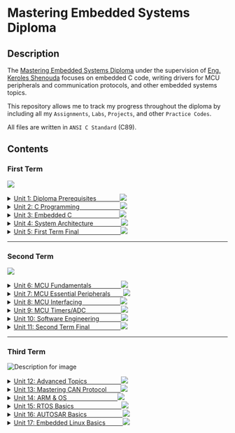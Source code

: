 # Mastering Embedded Systems Diploma

## Description

The [Mastering Embedded Systems Diploma](https://www.learn-in-depth.com/) under the supervision of [Eng. Keroles Shenouda](https://github.com/keroles) focuses on embedded C code, writing drivers for MCU peripherals and communication protocols, and other embedded systems topics.

This repository allows me to track my progress throughout the diploma by including all my `Assignments`, `Labs`, `Projects`, and other `Practice Codes`.

All files are written in `ANSI C Standard` (C89).

## Contents

### First Term &emsp;&emsp;&ensp;
<img src="https://progress-bar.dev/21/?title=In Progress&color=CD5888">  <!-- /19 -->

<details>
  <summary>
    <a href="https://github.com/AhmedEsaam/Mastering_Embedded_Systems_Diploma">
      Unit 1: Diploma Prerequisites &emsp;&emsp;&emsp;&nbsp; <img src="https://progress-bar.dev/100/?title=Done">
    </a>
    
  </summary>

</details>

<details>
  <summary>
    <a href="https://github.com/AhmedEsaam/Mastering_Embedded_Systems_Diploma/tree/main/Unit_2_C_Programming">
      Unit 2: C Programming	&emsp;&emsp;&emsp;&emsp;&emsp;&ensp;&nbsp;&nbsp; <img src="https://progress-bar.dev/38/?title=In Progress&color=CD5888">
    </a>
    
  </summary>
  
  <span></span>
  
- [x] Lesson 1. Introduction to Embedded Systems
- [x] Lesson 2. Git
- [x] [Lesson 3. C Basics](https://github.com/AhmedEsaam/Mastering_Embedded_Systems_Diploma/tree/main/Unit_2_C_Programming/Lesson_3_C_Basics)
- [ ] Lesson 4. C Array & String
- [ ] Lesson 5. C Functions
- [ ] Lesson 6. Structures, Unions, and Enums
- [ ] Lesson 7. Pre-processors Directives in C
- [ ] Lesson 8. Pointers

</details>

<details>
  <summary>
    <a href="https://github.com/AhmedEsaam/Mastering_Embedded_Systems_Diploma">
      Unit 3: Embedded C &emsp;&emsp;&emsp;&emsp;&emsp;&emsp;&emsp;&ensp;<img src="https://progress-bar.dev/0/?">
    </a>
    
  </summary>
  
  <span></span>
  
- [ ] Lesson 1
- [ ] Lesson 2
- [ ] Lesson 3
- [ ] Lesson 4
- [ ] Lesson 5

</details>

<details>
  <summary>
    <a href="https://github.com/AhmedEsaam/Mastering_Embedded_Systems_Diploma">
      Unit 4: System Architecture &emsp;&emsp;&emsp;&emsp; <img src="https://progress-bar.dev/0/?">
    </a>
    
  </summary>
  
  <span></span>
  
- [ ] Lesson 1. Data Structures
- [ ] Lesson 2. Embedded System Architecture - State Machines
- [ ] Lesson 3. Embedded System Architecture - UML & MISRA-C

</details>

<details>
  <summary>
    <a href="https://github.com/AhmedEsaam/Mastering_Embedded_Systems_Diploma">
      Unit 5: First Term Final	&emsp;&emsp;&emsp;&emsp;&emsp;&emsp;&nbsp; <img src="https://progress-bar.dev/0/?">
    </a>
    
  </summary>
  
  <span></span>
  
- [ ] Final Exam
- [ ] 1st Term Project

</details>

---

<!-- ========================================================================== 2nd Term ======================================================================= -->

### Second Term  &emsp;
<img src="https://progress-bar.dev/0/?">   <!-- /26 -->

<details>
  <summary>
    <a href="https://github.com/AhmedEsaam/Mastering_Embedded_Systems_Diploma">
      Unit 6: MCU Fundamentals &emsp;&emsp;&emsp;&emsp;&nbsp <img src="https://progress-bar.dev/0/?"> 
    </a>
    
  </summary>
  
  <span></span>
  
- [ ] Lesson 1. Fundamentals (1)
- [ ] Lesson 2. Fundamentals (2)
- [ ] Lesson 3. MCU Clocks
- [ ] Lesson 4. MCU Interrupts

</details>

<details>
  <summary>
    <a href="https://github.com/AhmedEsaam/Mastering_Embedded_Systems_Diploma">
      Unit 7: MCU Essential Peripherals	&emsp;&ensp; <img src="https://progress-bar.dev/0/?">
    </a>
    
  </summary>
  
  <span></span>
  
- [ ] Lesson 1. GPIO (Part 1)
- [ ] Lesson 2. GPIO (Part 2)
- [ ] Lesson 3. GPIO (Part 3)
- [ ] Lesson 4. External Interrupts (EXTI)

</details>

<details>
  <summary>
    <a href="https://github.com/AhmedEsaam/Mastering_Embedded_Systems_Diploma">
      Unit 8: MCU Interfacing	&emsp;&emsp;&emsp;&emsp;&emsp;&emsp;<img src="https://progress-bar.dev/0/?">
    </a>
    
  </summary>
  
  <span></span>
  
- [ ] Lesson 1. MCU IO Electrical Characteristics
- [ ] Lesson 2. UART
- [ ] Lesson 3. UART Controller
- [ ] Lesson 4. SPI
- [ ] Lesson 5. SPI Controller
- [ ] Lesson 6. I2C
- [ ] Lesson 7. I2C Controller

</details>

<details>
  <summary>
    <a href="https://github.com/AhmedEsaam/Mastering_Embedded_Systems_Diploma">
      Unit 9: MCU Timers/ADC &emsp;&emsp;&emsp;&emsp;&emsp;&ensp;<img src="https://progress-bar.dev/0/?">
    </a>
    
  </summary>
  
  <span></span>
  
- [ ] Lesson 1. Timers
- [ ] Lesson 2. ADC

</details>

<details>
  <summary>
    <a href="https://github.com/AhmedEsaam/Mastering_Embedded_Systems_Diploma">
      Unit 10: Software Engineering	&emsp;&emsp;&emsp; <img src="https://progress-bar.dev/0/?">
    </a>
    
  </summary>
  
  <span></span>
  
- [ ] Lesson 1. Verification and Validation
- [ ] Lesson 2. Agile Scrum Methodology
- [ ] Lesson 3. Test Case Design Techniques

</details>

<details>
  <summary>
    <a href="https://github.com/AhmedEsaam/Mastering_Embedded_Systems_Diploma">
      Unit 11: Second Term Final	&emsp;&emsp;&emsp;&emsp;&ensp; <img src="https://progress-bar.dev/0/?">
    </a>
    
  </summary>
  
  <span></span>
  
- [ ] Revision. Online Exams
- [ ] Revision. Coding Test Online
- [ ] Online Exam with Time Constraints
- [ ] Online Interview 1
- [ ] Online Interview 2
- [ ] 2nd Term Project

</details>

---

<!-- ========================================================================== 3rd Term ======================================================================= -->

### Third Term &emsp;&ensp;&nbsp; 
<img src="https://progress-bar.dev/0/?" alt="Description for image"> <!-- /? -->

<details>
  <summary>
    <a href="https://github.com/AhmedEsaam/Mastering_Embedded_Systems_Diploma">
      Unit 12: Advanced Topics	&emsp;&emsp;&emsp;&emsp;&emsp; <img src="https://progress-bar.dev/0/?">
    </a>
    
  </summary>
  
  <span></span>
  
  <!--
- [ ] Lesson 1
  -->

</details>

<details>
  <summary>
    <a href="https://github.com/AhmedEsaam/Mastering_Embedded_Systems_Diploma">
      Unit 13: Mastering CAN Protocol	&emsp;&emsp;<img src="https://progress-bar.dev/0/?">
    </a>
    
  </summary>
  
  <span></span>
  
  <!--
- [ ] Lesson 1
  -->

</details>

<details>
  <summary>
    <a href="https://github.com/AhmedEsaam/Mastering_Embedded_Systems_Diploma">
      Unit 14: ARM & OS	&emsp;&emsp;&emsp;&emsp;&emsp;&emsp;&emsp;&emsp;<img src="https://progress-bar.dev/0/?">
    </a>
    
  </summary>
  
  <span></span>
  
  <!--
- [ ] Lesson 1
  -->

</details>

<details>
  <summary>
    <a href="https://github.com/AhmedEsaam/Mastering_Embedded_Systems_Diploma">
      Unit 15: RTOS Basics	&emsp;&emsp;&emsp;&emsp;&emsp;&emsp;&emsp;&ensp;<img src="https://progress-bar.dev/0/?">
    </a>
    
  </summary>
  
  <span></span>
  
  <!--
- [ ] Lesson 1
  -->

</details>

<details>
  <summary>
    <a href="https://github.com/AhmedEsaam/Mastering_Embedded_Systems_Diploma">
      Unit 16: AUTOSAR Basics	&emsp;&emsp;&emsp;&emsp;&emsp;&nbsp; <img src="https://progress-bar.dev/0/?">
    </a>
    
  </summary>
  
  <span></span>
  
  <!--
- [ ] Lesson 1
  -->

</details>

<details>
  <summary>
    <a href="https://github.com/AhmedEsaam/Mastering_Embedded_Systems_Diploma">
      Unit 17: Embedded Linux Basics	&emsp;&emsp;&nbsp; <img src="https://progress-bar.dev/0/?">
    </a>
    
  </summary>
  
  <span></span>
  
  <!--
- [ ] Lesson 1
  -->

</details>
